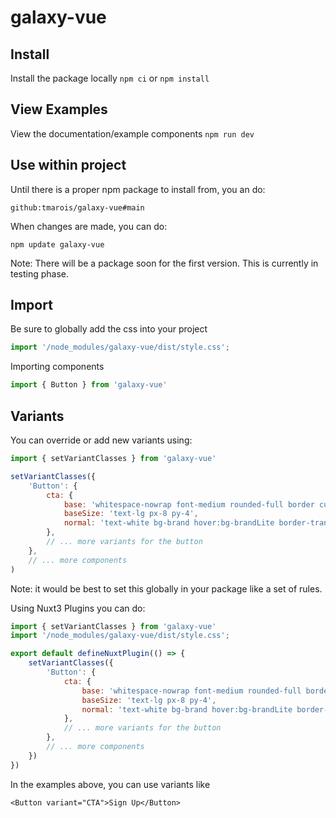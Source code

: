 # galaxy-vue
 

## Install

Install the package locally `npm ci` or `npm install`


## View Examples

View the documentation/example components `npm run dev` 


## Use within project

Until there is a proper npm package to install from, you an do: 

`github:tmarois/galaxy-vue#main`

When changes are made, you can do: 

`npm update galaxy-vue`

Note: There will be a package soon for the first version. This is currently in testing phase.

## Import

Be sure to globally add the css into your project

```js
import '/node_modules/galaxy-vue/dist/style.css';
```

Importing components 

```js
import { Button } from 'galaxy-vue'
```

## Variants

You can override or add new variants using:

```js
import { setVariantClasses } from 'galaxy-vue'

setVariantClasses({
    'Button': {
        cta: {
            base: 'whitespace-nowrap font-medium rounded-full border cursor-pointer',
            baseSize: 'text-lg px-8 py-4',
            normal: 'text-white bg-brand hover:bg-brandLite border-transparent',
        },
        // ... more variants for the button
    },
    // ... more components 
)
```

Note: it would be best to set this globally in your package like a set of rules. 

Using Nuxt3 Plugins you can do: 

```js
import { setVariantClasses } from 'galaxy-vue'
import '/node_modules/galaxy-vue/dist/style.css';

export default defineNuxtPlugin(() => {
    setVariantClasses({
        'Button': {
            cta: {
                base: 'whitespace-nowrap font-medium rounded-full border cursor-pointer',
                baseSize: 'text-lg px-8 py-4',
                normal: 'text-white bg-brand hover:bg-brandLite border-transparent',
            },
            // ... more variants for the button
        },
        // ... more components 
    })
})
```

In the examples above, you can use variants like 

```vue
<Button variant="CTA">Sign Up</Button>
```


